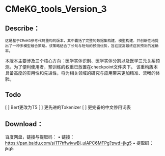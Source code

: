 # CMeKG_tools_Version_3
## Describe：


    这是基于CMeKG参考代码重构的版本，其中囊括了完整的数据集构建、模型构建，并创新性地提出了一种多模型融合策略。该策略结合了长句与短句的预测优势，旨在提高最终症状预测的准确率。
本版本主要涉及三个核心方向：医学实体识别、医学实体分割以及医学三元关系预测。为了便利使用者，预训练的权重已放置在checkpoint文件夹下。
该重构版本具备高度的实用性和先进性，将为相关领域的研究与应用带来更加精准、流畅的体验。

## Todo


[ ] Bert更改为T5
[ ] 更先进的Tokenizer
[ ] 更完备的中文停用词表
## Download：


百度网盘，链接与提取码：
• 链接：https://pan.baidu.com/s/1T7tffwivwBl_ulAPC6MFPg?pwd=jkg5 
• 提取码：jkg5 
